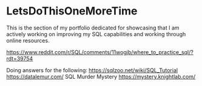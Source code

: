# LetsDoThisOneMoreTime
This is the section of my portfolio dedicated for showcasing that I am actively working on improving my SQL capabilities and working through online resources.

https://www.reddit.com/r/SQL/comments/11wogjb/where_to_practice_sql/?rdt=39754

Doing answers for the following:
https://sqlzoo.net/wiki/SQL_Tutorial
https://datalemur.com/
SQL Murder Mystery https://mystery.knightlab.com/




